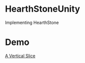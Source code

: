 # HearthStoneUnity
Implementing HearthStone

# Demo
[A Vertical Slice](https://youtu.be/et3fMf_Uw2g)
